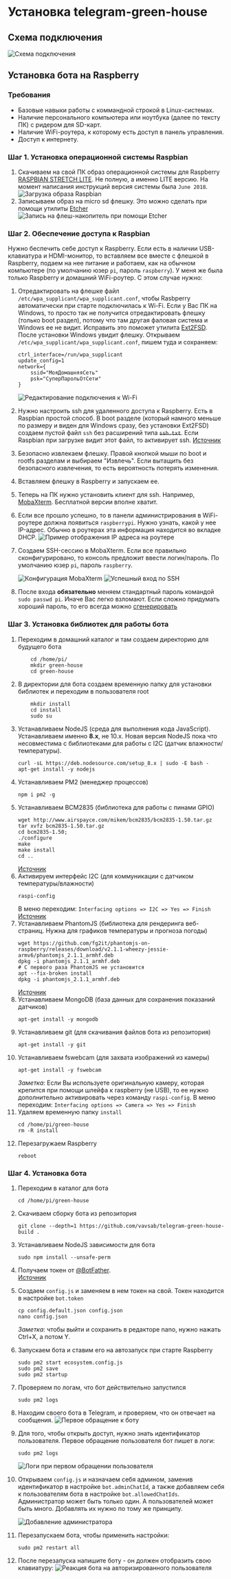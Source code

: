 # Установка telegram-green-house

## Схема подключения

![Схема подключения](Docs/images/installation/green-house-sketch.png "Схема подключения")

## Установка бота на Raspberry

### Требования
* Базовые навыки работы с коммандной строкой в Linux-системах.
* Наличие персонального компьютера или ноутбука (далее по тексту ПК) с ридером для SD-карт.
* Наличие WiFi-роутера, к которому есть доступ в панель управления.
* Доступ к интернету.

### Шаг 1. Установка операционной системы Raspbian
1. Скачиваем на свой ПК образ операционной системы для Raspberry [RASPBIAN STRETCH LITE](https://www.raspberrypi.org/downloads/raspbian/). Не полную, а именно LITE версию. На момент написания инструкций версия системы была `June 2018`.
   ![Загрузка образа Raspbian](Docs/images/installation/raspbian.png "Загрузка образа Raspbian")
2. Записываем образ на micro sd флешку. Это можно сделать при помощи утилиты [Etcher](https://etcher.io/)
   ![Запиcь на флеш-накопитель при помощи Etcher](Docs/images/installation/etcher.png "Запиcь на флеш-накопитель при помощи Etcher")
   
### Шаг 2. Обеспечение доступа к Raspbian
Нужно беспечить себе доступ к Raspberry. Если есть в наличии USB-клавиатура и HDMI-монитор, то вставляем все вместе с флешкой в Raspberry, подаем на нее питание и работаем, как на обычном компьютере (по умолчанию юзер `pi`, пароль `raspberry`). У меня же была только Raspberry и домашний WiFi-роутер. С этом случае нужно:

1. Отредактировать на флешке файл `/etc/wpa_supplicant/wpa_supplicant.conf`, чтобы Rasbperry автоматически при старте подключилась к Wi-Fi. Если у Вас ПК на Windows, то просто так не получится отредактировать флешку (только boot раздел), потому что там другая фаловая система и Windows ее не видит. Исправить это поможет утилита [Ext2FSD](http://www.ext2fsd.com/?page_id=16). После установки Windows увидит флешку. Открываем `/etc/wpa_supplicant/wpa_supplicant.conf`, пишем туда и сохраняем:<br />
    ```
    ctrl_interface=/run/wpa_supplicant
    update_config=1
    network={
        ssid="МояДомашняяСеть"
        psk="СуперПарольОтСети"
    }
    ```
    ![Редактирование подключения к Wi-Fi](Docs/images/installation/wpa_supplicant.png "Редактирование подключения к Wi-Fi")
2. Нужно настроить ssh для удаленного доступа к Raspberry. Есть в Raspbian простой способ. В boot разделе (который намного меньше по размеру и виден для Windows сразу, без установки Ext2FSD) создаем пустой файл `ssh` без расширений типа  ~~`ssh.txt`~~. Если Raspbian при загрузке видит этот файл, то активирует ssh. [Источник](https://www.raspberrypi.org/forums/viewtopic.php?t=169905)
3. Безопасно извлекаем флешку. Правой кнопкой мыши по boot и rootfs разделам и выбираем "Извлечь". Если вытащить без безопасного извлечения, то есть вероятность потерять изменения.
4. Вставляем флешку в Raspberry и запускаем ее.
5. Теперь на ПК нужно установить клиент для ssh. Например, [MobaXterm](https://mobaxterm.mobatek.net/download.html). Бесплатной версии вполне хватит.
6. Если все прошло успешно, то в панели администрирования в WiFi-роутере должна появиться `raspberrypi`. Нужно узнать, какой у нее IP-адрес. Обычно в роутерах эта информация находится во вкладке DHCP.
   ![Пример отображения IP адреса на роутере](Docs/images/installation/router-dhcp.png "Пример отображения IP адреса на роутере")
7. Создаем SSH-сессию в MobaXterm. Если все правильно сконфигурировано, то консоль предложит ввести логин/пароль. По умолчанию юзер `pi`, пароль `raspberry`.
   
    ![Конфигурация MobaXterm](Docs/images/installation/mobaxterm-session.png "Конфигурация MobaXterm")
    ![Успешный вход по SSH](Docs/images/installation/ssh-success-login.png "Успешный вход по SSH")
8. После входа **обязательно** меняем стандартный пароль командой `sudo passwd pi`. Иначе Вас легко взломают. Если сложно придумать хороший пароль, то его всегда можно [сгенерировать](https://passwordsgenerator.net/ru/)

### Шаг 3. Установка библиотек для работы бота
1. Переходим в домашний каталог и там создаем директорию для будущего бота
    ```
        cd /home/pi/
        mkdir green-house
        cd green-house
    ```
2. В директории для бота создаем временную папку для установки библиотек и переходим в пользователя root
    ```
        mkdir install
        cd install
        sudo su
    ```
3. Устанавливаем NodeJS (среда для выполнения кода JavaScript). Устанавливаем именно **8.х**, не 10.х. Новая версия NodeJS пока что несовместима с библиотеками для работы с I2C (датчик влажности/температуры).
    ```
    curl -sL https://deb.nodesource.com/setup_8.x | sudo -E bash -
    apt-get install -y nodejs
    ```
4.  Устанавливаем PM2 (менеджер процессов)
    ```
    npm i pm2 -g
    ```
5.  Устанавливаем BCM2835 (библиотека для работы с пинами GPIO)
    ```
    wget http://www.airspayce.com/mikem/bcm2835/bcm2835-1.50.tar.gz
    tar xvfz bcm2835-1.50.tar.gz
    cd bcm2835-1.50;
    ./configure
    make
    make install
    cd ..
    ```
    [Источник](https://gist.github.com/annem/3183536)
6. Активируем интерфейс I2C (для коммуникации с датчиком температуры/влажности)
    ```
    raspi-config
    ```
   В меню переходим: `Interfacing options => I2C => Yes => Finish`<br />
   [Источник](https://learn.adafruit.com/adafruits-raspberry-pi-lesson-4-gpio-setup/configuring-i2c)
7.  Устанавливаем PhantomJS (библиотека для рендеринга веб-страниц. Нужна для графиков температуры и прогноза погоды)
    ```
    wget https://github.com/fg2it/phantomjs-on-raspberry/releases/download/v2.1.1-wheezy-jessie-armv6/phantomjs_2.1.1_armhf.deb
    dpkg -i phantomjs_2.1.1_armhf.deb
    # С первого раза PhantomJS не установится
    apt --fix-broken install
    dpkg -i phantomjs_2.1.1_armhf.deb
    ```
    [Источник](https://github.com/fg2it/phantomjs-on-raspberry)
8.  Устанавливаем MongoDB (база данных для сохранения показаний датчиков)
    ```
    apt-get install -y mongodb
    ```
9. Устанавливаем git (для скачивания файлов бота из репозитория)
    ```
    apt-get install -y git
    ```
11. Устанавливаем fswebcam (для захвата изображений из камеры)
    ```
    apt-get install -y fswebcam
    ```
    *Заметка*: Если Вы используете оригинальную камеру, которая крепится при помощи шлейфа к raspberry (не USB), то ее нужно дополнительно активировать через команду `raspi-config`. В меню переходим: `Interfacing options => Camera => Yes => Finish`
12. Удаляем временную папку `install`
    ```
    cd /home/pi/green-house
    rm -R install
    ```
13. Перезагружаем Raspberry 
    ```
    reboot
    ```

### Шаг 4. Установка бота
1. Переходим в каталог для бота
   ```
   cd /home/pi/green-house
   ```
2. Скачиваем сборку бота из репозитория
    ```
    git clone --depth=1 https://github.com/vavsab/telegram-green-house-build .
    ```
3. Устанавливаем NodeJS зависимости для бота 
    ```
    sudo npm install --unsafe-perm
    ```
4. Получаем токен от [@BotFather](https://t.me/BotFather).<br />
   [Источник](http://fstrk.io/blog/telegram_newbot)
5. Создаем `config.js` и заменяем в нем токен на свой. Токен находится в настройке `bot.token`
    ```
    cp config.default.json config.json
    nano config.json
    ```
    *Заметка*: чтобы выйти и сохранить в редакторе nano, нужно нажать Ctrl+X, а потом Y.
6. Запускаем бота и ставим его на автозапуск при старте Raspberry
   ```
   sudo pm2 start ecosystem.config.js
   sudo pm2 save
   sudo pm2 startup
   ```
7. Проверяем по логам, что бот действительно запустился
    ```
    sudo pm2 logs
    ```
8. Находим своего бота в Telegram, и проверяем, что он отвечает на сообщения.
   ![Первое обращение к боту](Docs/images/installation/bot-first-request.png "Первое обращение к боту")
9.  Для того, чтобы открыть доступ, нужно знать идентификатор пользователя. Первое обращение пользователя бот пишет в логи:
    ```
    sudo pm2 logs
    ```
    ![Логи при первом обращении пользователя](Docs/images/installation/bot-first-request-log.png "Логи при первом обращении пользователя")
10. Открываем `config.js` и назначаем себя админом, заменив идентификатор в настройке `bot.adminChatId`, а также добавляем себя к пользователям бота в настройке `bot.allowedChatIds`. Администратор может быть только один. А пользователей может быть много. Добавлять их нужно по тому же принципу.
    
    ![Добавление администратора](Docs/images/installation/bot-adding-user-id.png "Добавление администратора")
11. Перезапускаем бота, чтобы применить настройки:
    ```
    sudo pm2 restart all
    ```
12. После перезапуска напишите боту - он должен отобразить свою клавиатуру:
    ![Реакция бота на авторизированного пользователя](Docs/images/installation/bot-keyboard.png "Реакция бота на авторизированного пользователя")